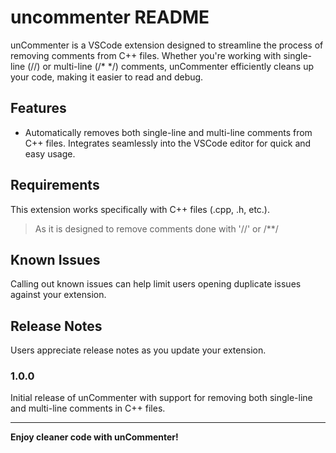 # uncommenter README
unCommenter is a VSCode extension designed to streamline the process of removing comments from C++ files. Whether you're working with single-line (//) or multi-line (/* */) comments, unCommenter efficiently cleans up your code, making it easier to read and debug.
## Features

- Automatically removes both single-line and multi-line comments from C++ files.
Integrates seamlessly into the VSCode editor for quick and easy usage.


## Requirements

This extension works specifically with C++ files (.cpp, .h, etc.).
> As it is designed to remove comments done with '//' or /**/

## Known Issues

Calling out known issues can help limit users opening duplicate issues against your extension.

## Release Notes

Users appreciate release notes as you update your extension.

### 1.0.0

Initial release of unCommenter with support for removing both single-line and multi-line comments in C++ files.

---


**Enjoy cleaner code with unCommenter!**
